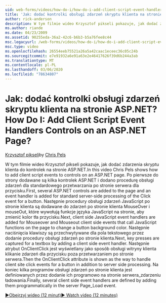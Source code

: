 ```yaml
---
uid: web-forms/videos/how-do-i/how-do-i-add-client-script-event-handlers-controls-on-an-aspnet-page
title: 'Jak: dodać kontrolki obsługi zdarzeń skryptu klienta na stronie ASP.NET? | Microsoft Docs'
author: rick-anderson
description: W tym filmie wideo Krzysztof pikseli pokazuje, jak dodać zdarzenia skryptu klienta do kontrolek na stronie ASP.NET. Najpierw kilka kontrolek ASP.NET jest dodawanych do strony i e...
ms.author: riande
ms.date: 04/23/2009
ms.assetid: 90255eda-36a2-42c6-b6b3-b5a76fee8c44
msc.legacyurl: /web-forms/videos/how-do-i/how-do-i-add-client-script-event-handlers-controls-on-an-aspnet-page
msc.type: video
ms.openlocfilehash: 26554eeb75521a26a5a42caac1eceec36c05c24b
ms.sourcegitcommit: e7e91932a6e91a63e2e46417626f39d6b244a3ab
ms.translationtype: MT
ms.contentlocale: pl-PL
ms.lasthandoff: 03/06/2020
ms.locfileid: "78634807"
---
```

# <a name="how-do-i-add-client-script-event-handlers-controls-on-an-aspnet-page"></a><span data-ttu-id="aad17-105">Jak: dodać kontrolki obsługi zdarzeń skryptu klienta na stronie ASP.NET?</span><span class="sxs-lookup"><span data-stu-id="aad17-105">How Do I: Add Client Script Event Handlers Controls on an ASP.NET Page?</span></span>

<span data-ttu-id="aad17-106">[Krzysztof pikseli](https://twitter.com/chrispels)</span><span class="sxs-lookup"><span data-stu-id="aad17-106">by [Chris Pels](https://twitter.com/chrispels)</span></span>

<span data-ttu-id="aad17-107">W tym filmie wideo Krzysztof pikseli pokazuje, jak dodać zdarzenia skryptu klienta do kontrolek na stronie ASP.NET.</span><span class="sxs-lookup"><span data-stu-id="aad17-107">In this video Chris Pels shows how to add client script events to controls on an ASP.NET page.</span></span> <span data-ttu-id="aad17-108">Po pierwsze do strony dodawane są kilka kontrolek ASP.NET i dodano procedurę obsługi zdarzeń dla standardowego przetwarzania po stronie serwera dla przycisku.</span><span class="sxs-lookup"><span data-stu-id="aad17-108">First, several ASP.NET controls are added to the page and an event handler is added for standard server-side processing of the Click event for a button.</span></span> <span data-ttu-id="aad17-109">Następnie procedury obsługi zdarzeń JavaScript po stronie klienta są dodawane do zdarzeń po stronie klienta MouseOver i mouseOut, które wywołują funkcje języka JavaScript na stronie, aby zmienić kolor tła przycisku.</span><span class="sxs-lookup"><span data-stu-id="aad17-109">Next, client side JavaScript event handlers are added for Mouseover and Mouseout client side events that call JavaScript functions on the page to change a button background color.</span></span> <span data-ttu-id="aad17-110">Następnie naciśnięcia klawiszy są przechwytywane dla pola tekstowego przez dodanie procedury obsługi zdarzeń po stronie klienta.</span><span class="sxs-lookup"><span data-stu-id="aad17-110">Next, key presses are captured for a textbox by adding a client side event handler.</span></span> <span data-ttu-id="aad17-111">Następnie atrybut OnClientClick jest wyświetlany jako sposób obsługi witryny klienta klikanie zdarzeń dla przycisku poza przetwarzaniem po stronie serwera.</span><span class="sxs-lookup"><span data-stu-id="aad17-111">Then the OnClientClick attribute is shown as the way to handle client site click events for a button in addition to server side processing.</span></span> <span data-ttu-id="aad17-112">Na koniec kilka programów obsługi zdarzeń po stronie klienta jest definiowanych przez dodanie ich programowo na stronie serwera\_zdarzeniu ładowania.</span><span class="sxs-lookup"><span data-stu-id="aad17-112">Finally, several client side event handlers are defined by adding them programmatically in the server Page\_Load event.</span></span>

[<span data-ttu-id="aad17-113">&#9654;Obejrzyj wideo (12 minut)</span><span class="sxs-lookup"><span data-stu-id="aad17-113">&#9654; Watch video (12 minutes)</span></span>](https://channel9.msdn.com/Blogs/ASP-NET-Site-Videos/how-do-i-add-client-script-event-handlers-controls-on-an-aspnet-page)
